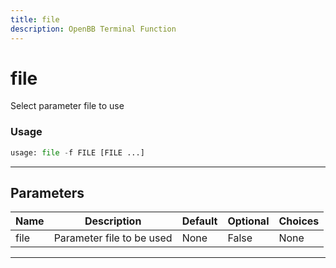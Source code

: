 ```yaml
---
title: file
description: OpenBB Terminal Function
---
```


# file

Select parameter file to use

### Usage 
```python
usage: file -f FILE [FILE ...]
```

---
## Parameters

| Name | Description | Default | Optional | Choices |
| ---- | ----------- | ------- | -------- | ------- |
| file | Parameter file to be used | None | False | None |


---
